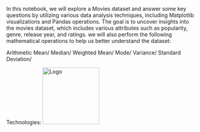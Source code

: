 In this notebook, we will explore a Movies dataset and answer some key questions by utilizing various data analysis techniques, including Matplotlib visualizations and Pandas operations. The goal is to uncover insights into the movies dataset, which includes various attributes such as popularity, genre, release year, and ratings.
we will also perform the following mathematical operations to help us better understand the dataset:

Arithmetic Mean/
Median/
Weighted Mean/
Mode/
Variance/
Standard Deviation/

Technologies:  <img src="https://github.com/user-attachments/assets/2c26ac37-f89e-4b29-972e-9b8f7661c0c5" width="150" alt="Logo">

